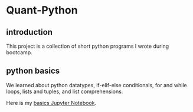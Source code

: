 # Quant-Python

## introduction
This project is a collection of short python programs I wrote during bootcamp.

## python basics
We learned about python datatypes, if-elif-else conditionals, for and while loops, lists and tuples, and list comprehensions.

Here is my [basics Jupyter Notebook](https://github.com/gqzhaogithub/Quant-Python/blob/master/python-basics-notebook-empty.ipynb).
